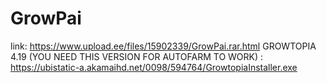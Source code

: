 # GrowPai
link: https://www.upload.ee/files/15902339/GrowPai.rar.html
GROWTOPIA 4.19 (YOU NEED THIS VERSION FOR AUTOFARM TO WORK) : https://ubistatic-a.akamaihd.net/0098/594764/GrowtopiaInstaller.exe
